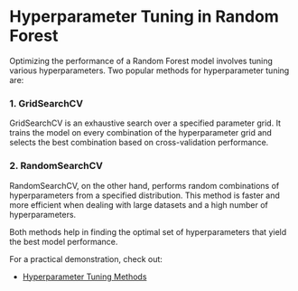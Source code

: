 # Hyperparameter Tuning in Random Forest

Optimizing the performance of a Random Forest model involves tuning various hyperparameters. Two popular methods for hyperparameter tuning are:

### 1. GridSearchCV
GridSearchCV is an exhaustive search over a specified parameter grid. It trains the model on every combination of the hyperparameter grid and selects the best combination based on cross-validation performance.

### 2. RandomSearchCV
RandomSearchCV, on the other hand, performs random combinations of hyperparameters from a specified distribution. This method is faster and more efficient when dealing with large datasets and a high number of hyperparameters.

Both methods help in finding the optimal set of hyperparameters that yield the best model performance.

For a practical demonstration, check out:

- [Hyperparameter Tuning Methods](../notebooks/HypermeterTuningMethods.ipynb)
